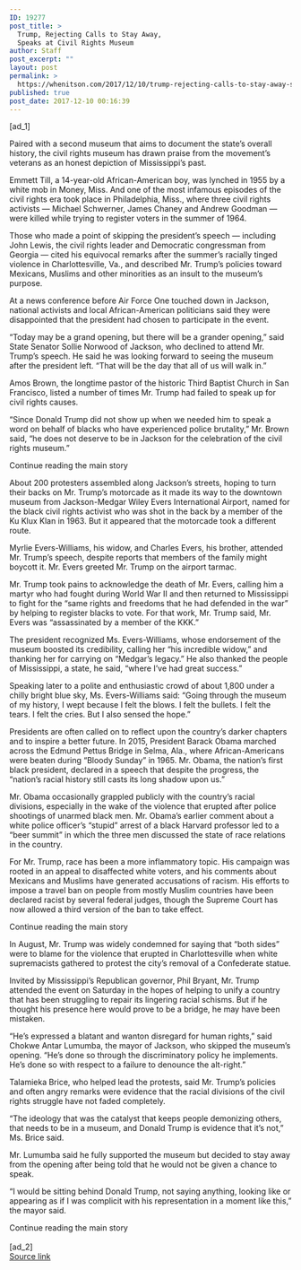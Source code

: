 ```yaml
---
ID: 19277
post_title: >
  Trump, Rejecting Calls to Stay Away,
  Speaks at Civil Rights Museum
author: Staff
post_excerpt: ""
layout: post
permalink: >
  https://whenitson.com/2017/12/10/trump-rejecting-calls-to-stay-away-speaks-at-civil-rights-museum/
published: true
post_date: 2017-12-10 00:16:39
---
```

 [ad_1]
<br><div>
        <p class="story-body-text story-content" data-para-count="200" data-total-count="1652" id="story-continues-3">Paired with a second museum that aims to document the state’s overall history, the civil rights museum has drawn praise from the movement’s veterans as an honest depiction of Mississippi’s past.</p><p class="story-body-text story-content" data-para-count="357" data-total-count="2009">Emmett Till, a 14-year-old African-American boy, was lynched in 1955 by a white mob in Money, Miss. And one of the most infamous episodes of the civil rights era took place in Philadelphia, Miss., where three civil rights activists — Michael Schwerner, James Chaney and Andrew Goodman — were killed while trying to register voters in the summer of 1964.</p><p class="story-body-text story-content" data-para-count="375" data-total-count="2384">Those who made a point of skipping the president’s speech — including John Lewis, the civil rights leader and Democratic congressman from Georgia — cited his equivocal remarks after the summer’s racially tinged violence in Charlottesville, Va., and described Mr. Trump’s policies toward Mexicans, Muslims and other minorities as an insult to the museum’s purpose.</p><p class="story-body-text story-content" data-para-count="211" data-total-count="2595">At a news conference before Air Force One touched down in Jackson, national activists and local African-American politicians said they were disappointed that the president had chosen to participate in the event.</p><p class="story-body-text story-content" data-para-count="297" data-total-count="2892">“Today may be a grand opening, but there will be a grander opening,” said State Senator Sollie Norwood of Jackson, who declined to attend Mr. Trump’s speech. He said he was looking forward to seeing the museum after the president left. “That will be the day that all of us will walk in.”</p><p class="story-body-text story-content" data-para-count="169" data-total-count="3061">Amos Brown, the longtime pastor of the historic Third Baptist Church in San Francisco, listed a number of times Mr. Trump had failed to speak up for civil rights causes.</p><p class="story-body-text story-content" data-para-count="241" data-total-count="3302">“Since Donald Trump did not show up when we needed him to speak a word on behalf of blacks who have experienced police brutality,” Mr. Brown said, “he does not deserve to be in Jackson for the celebration of the civil rights museum.”</p><div id="story-ad-2" class="story-ad ad ad-placeholder nocontent robots-nocontent ">
    
Continue reading the main story
</div>
<p class="story-body-text story-content" data-para-count="375" data-total-count="3677" id="story-continues-4">About 200 protesters assembled along Jackson’s streets, hoping to turn their backs on Mr. Trump’s motorcade as it made its way to the downtown museum from Jackson-Medgar Wiley Evers International Airport, named for the black civil rights activist who was shot in the back by a member of the Ku Klux Klan in 1963. But it appeared that the motorcade took a different route.</p>

<p class="story-body-text story-content" data-para-count="208" data-total-count="3885">Myrlie Evers-Williams, his widow, and Charles Evers, his brother, attended Mr. Trump’s speech, despite reports that members of the family might boycott it. Mr. Evers greeted Mr. Trump on the airport tarmac.</p><p class="story-body-text story-content" data-para-count="355" data-total-count="4240">Mr. Trump took pains to acknowledge the death of Mr. Evers, calling him a martyr who had fought during World War II and then returned to Mississippi to fight for the “same rights and freedoms that he had defended in the war” by helping to register blacks to vote. For that work, Mr. Trump said, Mr. Evers was “assassinated by a member of the KKK.”</p><p class="story-body-text story-content" data-para-count="298" data-total-count="4538">The president recognized Ms. Evers-Williams, whose endorsement of the museum boosted its credibility, calling her “his incredible widow,” and thanking her for carrying on “Medgar’s legacy.” He also thanked the people of Mississippi, a state, he said, “where I’ve had great success.”</p><p class="story-body-text story-content" data-para-count="284" data-total-count="4822">Speaking later to a polite and enthusiastic crowd of about 1,800 under a chilly bright blue sky, Ms. Evers-Williams said: “Going through the museum of my history, I wept because I felt the blows. I felt the bullets. I felt the tears. I felt the cries. But I also sensed the hope.”</p><p class="story-body-text story-content" data-para-count="440" data-total-count="5262">Presidents are often called on to reflect upon the country’s darker chapters and to inspire a better future. In 2015, President Barack Obama marched across the Edmund Pettus Bridge in Selma, Ala., where African-Americans were beaten during “Bloody Sunday” in 1965. Mr. Obama, the nation’s first black president, declared in a speech that despite the progress, the “nation’s racial history still casts its long shadow upon us.”</p><p class="story-body-text story-content" data-para-count="392" data-total-count="5654">Mr. Obama occasionally grappled publicly with the country’s racial divisions, especially in the wake of the violence that erupted after police shootings of unarmed black men. Mr. Obama’s earlier comment about a white police officer’s “stupid” arrest of a black Harvard professor led to a “beer summit” in which the three men discussed the state of race relations in the country.</p><p class="story-body-text story-content" data-para-count="414" data-total-count="6068">For Mr. Trump, race has been a more inflammatory topic. His campaign was rooted in an appeal to disaffected white voters, and his comments about Mexicans and Muslims have generated accusations of racism. His efforts to impose a travel ban on people from mostly Muslim countries have been declared racist by several federal judges, though the Supreme Court has now allowed a third version of the ban to take effect.</p><div id="story-ad-3" class="story-ad ad ad-placeholder nocontent robots-nocontent ">
    
Continue reading the main story
</div>
<p class="story-body-text story-content" data-para-count="227" data-total-count="6295" id="story-continues-5">In August, Mr. Trump was widely condemned for saying that “both sides” were to blame for the violence that erupted in Charlottesville when white supremacists gathered to protest the city’s removal of a Confederate statue.</p><p class="story-body-text story-content" data-para-count="300" data-total-count="6595">Invited by Mississippi’s Republican governor, Phil Bryant, Mr. Trump attended the event on Saturday in the hopes of helping to unify a country that has been struggling to repair its lingering racial schisms. But if he thought his presence here would prove to be a bridge, he may have been mistaken.</p><p class="story-body-text story-content" data-para-count="294" data-total-count="6889">“He’s expressed a blatant and wanton disregard for human rights,” said Chokwe Antar Lumumba, the mayor of Jackson, who skipped the museum’s opening. “He’s done so through the discriminatory policy he implements. He’s done so with respect to a failure to denounce the alt-right.”</p><p class="story-body-text story-content" data-para-count="194" data-total-count="7083">Talamieka Brice, who helped lead the protests, said Mr. Trump’s policies and often angry remarks were evidence that the racial divisions of the civil rights struggle have not faded completely.</p><p class="story-body-text story-content" data-para-count="169" data-total-count="7252">“The ideology that was the catalyst that keeps people demonizing others, that needs to be in a museum, and Donald Trump is evidence that it’s not,” Ms. Brice said.</p><p class="story-body-text story-content" data-para-count="151" data-total-count="7403">Mr. Lumumba said he fully supported the museum but decided to stay away from the opening after being told that he would not be given a chance to speak.</p><p class="story-body-text story-content" data-para-count="177" data-total-count="7580">“I would be sitting behind Donald Trump, not saying anything, looking like or appearing as if I was complicit with his representation in a moment like this,” the mayor said.</p>Continue reading the main story
    </div>
<br>[ad_2]
<br><a href="https://www.nytimes.com/2017/12/09/us/politics/trump-mississippi-civil-rights-museum.html?partner=rss&#038;emc=rss">Source link </a>